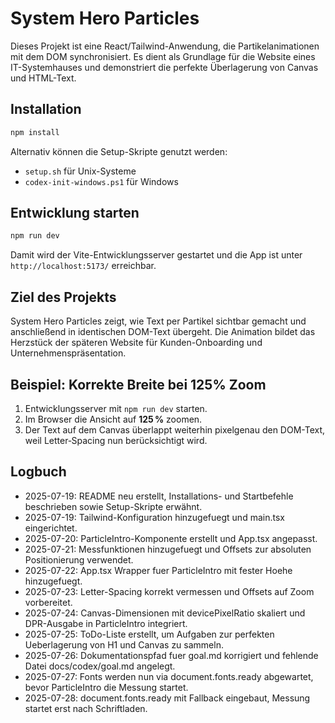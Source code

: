 # System Hero Particles

Dieses Projekt ist eine React/Tailwind-Anwendung, die Partikelanimationen mit dem DOM synchronisiert. Es dient als Grundlage für die Website eines IT-Systemhauses und demonstriert die perfekte Überlagerung von Canvas und HTML-Text.

## Installation

```bash
npm install
```

Alternativ können die Setup-Skripte genutzt werden:

- `setup.sh` für Unix-Systeme
- `codex-init-windows.ps1` für Windows

## Entwicklung starten

```bash
npm run dev
```

Damit wird der Vite-Entwicklungsserver gestartet und die App ist unter `http://localhost:5173/` erreichbar.

## Ziel des Projekts

System Hero Particles zeigt, wie Text per Partikel sichtbar gemacht und anschließend in identischen DOM-Text übergeht. Die Animation bildet das Herzstück der späteren Website für Kunden-Onboarding und Unternehmenspräsentation.

## Beispiel: Korrekte Breite bei 125% Zoom

1. Entwicklungsserver mit `npm run dev` starten.
2. Im Browser die Ansicht auf **125 %** zoomen.
3. Der Text auf dem Canvas überlappt weiterhin pixelgenau den DOM-Text, weil Letter‑Spacing nun berücksichtigt wird.

## Logbuch

- 2025-07-19: README neu erstellt, Installations- und Startbefehle beschrieben sowie Setup-Skripte erwähnt.
- 2025-07-19: Tailwind-Konfiguration hinzugefuegt und main.tsx eingerichtet.
- 2025-07-20: ParticleIntro-Komponente erstellt und App.tsx angepasst.
- 2025-07-21: Messfunktionen hinzugefuegt und Offsets zur absoluten Positionierung verwendet.
- 2025-07-22: App.tsx Wrapper fuer ParticleIntro mit fester Hoehe hinzugefuegt.
- 2025-07-23: Letter-Spacing korrekt vermessen und Offsets auf Zoom vorbereitet.
- 2025-07-24: Canvas-Dimensionen mit devicePixelRatio skaliert und DPR-Ausgabe in
  ParticleIntro integriert.
- 2025-07-25: ToDo-Liste erstellt, um Aufgaben zur perfekten Ueberlagerung von H1 und Canvas zu sammeln.
- 2025-07-26: Dokumentationspfad fuer goal.md korrigiert und fehlende Datei docs/codex/goal.md angelegt.
- 2025-07-27: Fonts werden nun via document.fonts.ready abgewartet, bevor ParticleIntro die Messung startet.
- 2025-07-28: document.fonts.ready mit Fallback eingebaut, Messung startet erst nach Schriftladen.
